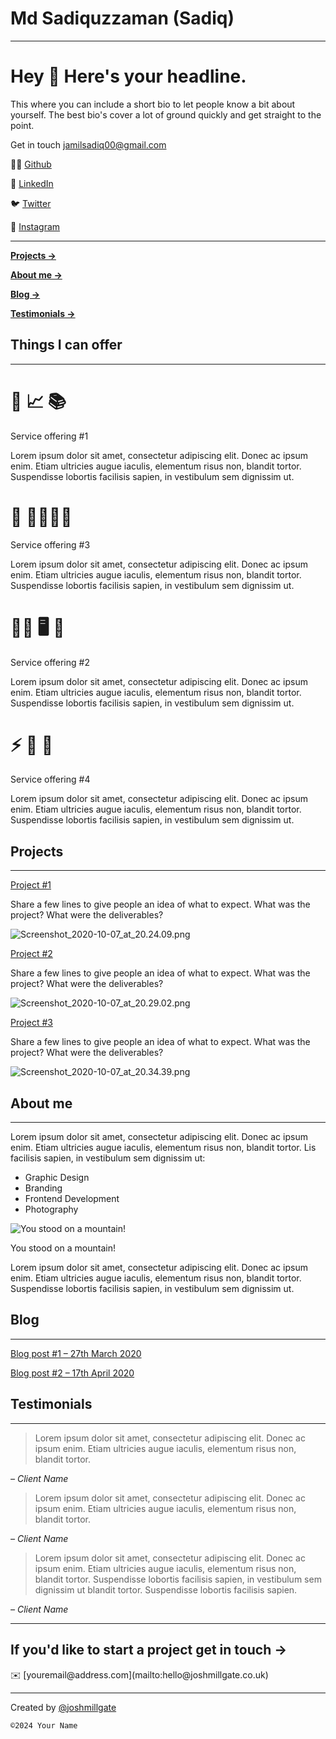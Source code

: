 
# Md Sadiquzzaman (Sadiq)

---

# Hey 👋 Here's your headline.

This where you can include a short bio to let people know a bit about yourself. The best bio's cover a lot of ground quickly and get straight to the point. 

Get in touch [jamilsadiq00@gmail.com](mailto:hello@joshmillgate.co.uk)

👨‍💻 [Github]([(https://github.com/jamilsadiq)])

👤 [LinkedIn](https://www.linkedin.com/)

🐦 [Twitter](https://twitter.com/)

🎨 [Instagram](https://instagram.com/)

---

[**Projects →**](https://www.notion.so/Personal-portfolio-site-1a32a328aae98048a062df3c4d3c035c?pvs=21) 

[**About me →**](https://www.notion.so/Personal-portfolio-site-1a32a328aae98048a062df3c4d3c035c?pvs=21)

[**Blog →**](https://www.notion.so/Personal-portfolio-site-1a32a328aae98048a062df3c4d3c035c?pvs=21)

[**Testimonials →**](https://www.notion.so/Personal-portfolio-site-1a32a328aae98048a062df3c4d3c035c?pvs=21)

## **Things I can offer**

---

# 🧠 📈 📚

Service offering #1

Lorem ipsum dolor sit amet, consectetur adipiscing elit. Donec ac ipsum enim. Etiam ultricies augue iaculis, elementum risus non, blandit tortor. Suspendisse lobortis facilisis sapien, in vestibulum sem dignissim ut.

# 💫 🎯🧘🏻‍♂️

Service offering #3

Lorem ipsum dolor sit amet, consectetur adipiscing elit. Donec ac ipsum enim. Etiam ultricies augue iaculis, elementum risus non, blandit tortor. Suspendisse lobortis facilisis sapien, in vestibulum sem dignissim ut.

# 👨‍💻 🖥 📱

Service offering #2

Lorem ipsum dolor sit amet, consectetur adipiscing elit. Donec ac ipsum enim. Etiam ultricies augue iaculis, elementum risus non, blandit tortor. Suspendisse lobortis facilisis sapien, in vestibulum sem dignissim ut.

# ⚡️ 🎨 🌱

Service offering #4

Lorem ipsum dolor sit amet, consectetur adipiscing elit. Donec ac ipsum enim. Etiam ultricies augue iaculis, elementum risus non, blandit tortor. Suspendisse lobortis facilisis sapien, in vestibulum sem dignissim ut.

## Projects

---

[Project #1](https://www.notion.so/Project-1-1a32a328aae981ee9c0ac527a8b12663?pvs=21)

Share a few lines to give people an idea of what to expect. What was the project? What were the deliverables?

![Screenshot_2020-10-07_at_20.24.09.png](Screenshot_2020-10-07_at_20.24.09.png)

[Project #2](https://www.notion.so/Project-2-1a32a328aae981409623d6bd500a8114?pvs=21)

Share a few lines to give people an idea of what to expect. What was the project? What were the deliverables?

![Screenshot_2020-10-07_at_20.29.02.png](Screenshot_2020-10-07_at_20.29.02.png)

[Project #3](https://www.notion.so/Project-3-1a32a328aae9812a8b61e487b34c21b7?pvs=21)

Share a few lines to give people an idea of what to expect. What was the project? What were the deliverables?

![Screenshot_2020-10-07_at_20.34.39.png](Screenshot_2020-10-07_at_20.34.39.png)

## About me

---

Lorem ipsum dolor sit amet, consectetur adipiscing elit. Donec ac ipsum enim. Etiam ultricies augue iaculis, elementum risus non, blandit tortor. Lis facilisis sapien, in vestibulum sem dignissim ut:

- Graphic Design
- Branding
- Frontend Development
- Photography

![You stood on a mountain!](https://images.unsplash.com/photo-1492681290082-e932832941e6?ixlib=rb-1.2.1&q=85&fm=jpg&crop=entropy&cs=srgb&ixid=eyJhcHBfaWQiOjYzOTIxfQ)

You stood on a mountain!

Lorem ipsum dolor sit amet, consectetur adipiscing elit. Donec ac ipsum enim. Etiam ultricies augue iaculis, elementum risus non, blandit tortor. Suspendisse lobortis facilisis sapien, in vestibulum sem dignissim ut. 

## Blog

---

[Blog post #1 – 27th March 2020](https://www.notion.so/Blog-post-1-27th-March-2020-1a32a328aae9818085a4e1f29e5ebd67?pvs=21)

[Blog post #2 – 17th April 2020](https://www.notion.so/Blog-post-2-17th-April-2020-1a32a328aae981759a80d7c356f4f962?pvs=21)

## Testimonials

---

> Lorem ipsum dolor sit amet, consectetur adipiscing elit. Donec ac ipsum enim. Etiam ultricies augue iaculis, elementum risus non, blandit tortor.
> 

*– Client Name*

> Lorem ipsum dolor sit amet, consectetur adipiscing elit. Donec ac ipsum enim. Etiam ultricies augue iaculis, elementum risus non, blandit tortor.
> 

*– Client Name*

> Lorem ipsum dolor sit amet, consectetur adipiscing elit. Donec ac ipsum enim. Etiam ultricies augue iaculis, elementum risus non, blandit tortor. Suspendisse lobortis facilisis sapien, in vestibulum sem dignissim ut blandit tortor. Suspendisse lobortis facilisis sapien.
> 

*– Client Name*

---

## If you'd like to start a project get in touch →

<aside>
✉️ [youremail@address.com](mailto:hello@joshmillgate.co.uk)

</aside>

---

Created by [@joshmillgate](https://twitter.com/joshmillgate)

`©2024 Your Name`

